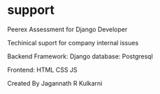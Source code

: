 # support
Peerex Assessment for Django Developer

Techinical suport for company internal issues

Backend
Framework: Django
database: Postgresql

Frontend:
HTML
CSS
JS

Created By
Jagannath R Kulkarni
